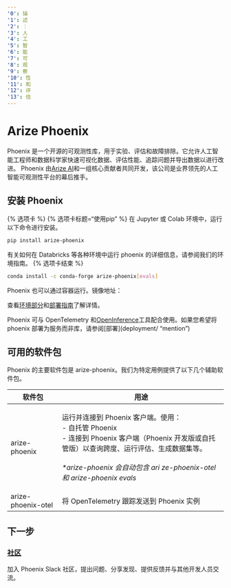 ```yaml
---
'0': 描
'1': 述
'2': ：
'3': 人
'4': 工
'5': 智
'6': 能
'7': 可
'8': 观
'9': 察
'10': 性
'11': 和
'12': 评
'13': 估
---
```


# Arize Phoenix

Phoenix 是一个开源的可观测性库，用于实验、评估和故障排除。它允许人工智能工程师和数据科学家快速可视化数据、评估性能、追踪问题并导出数据以进行改进。 Phoenix 由[Arize AI](https://www.arize.com)和一组核心贡献者共同开发，该公司是业界领先的人工智能可观测性平台的幕后推手。

## 安装 Phoenix

\{% 选项卡 %\} \{% 选项卡标题=“使用pip” %\} 在 Jupyter 或 Colab 环境中，运行以下命令进行安装。

```sh
pip install arize-phoenix
```

有关如何在 Databricks 等各种环境中运行 phoenix 的详细信息，请参阅我们的环境指南。 \{% 选项卡结束 %\}

```sh
conda install -c conda-forge arize-phoenix[evals]
```

Phoenix 也可以通过容器运行。镜像地址：

查看[环境部分](deployment/environments.md)和[部署指南](deployment/deploying-phoenix.md)了解详情。

Phoenix 可与 OpenTelemetry 和[OpenInference](https://github.com/Arize-ai/openinference)工具配合使用。如果您希望将 phoenix 部署为服务而非库，请参阅\[部署]\(deployment/ “mention”)



## 可用的软件包

Phoenix 的主要软件包是 arize-phoenix。我们为特定用例提供了以下几个辅助软件包。

| 软件包                | 用途                                                                                                                                                                                     |
| ------------------ | -------------------------------------------------------------------------------------------------------------------------------------------------------------------------------------- |
| arize-phoenix      | <p>运行并连接到 Phoenix 客户端。使用：<br>- 自托管 Phoenix<br>- 连接到 Phoenix 客户端（Phoenix 开发版或自托管版）以查询跨度、运行评估、生成数据集等。<br><br><em>*arize-phoenix 会自动包含 ari ze-phoenix-otel 和 arize-phoenix evals</em></p> |
| arize-phoenix-otel | 将 OpenTelemetry 跟踪发送到 Phoenix 实例                                                                                                                                                       |

## 下一步

### [社区](https://join.slack.com/t/arize-ai/shared/_invite/zt-1ppbtg5dd-1CYmQO4dWF4zvXFiONTjMg)

加入 Phoenix Slack 社区，提出问题、分享发现、提供反馈并与其他开发人员交流。
